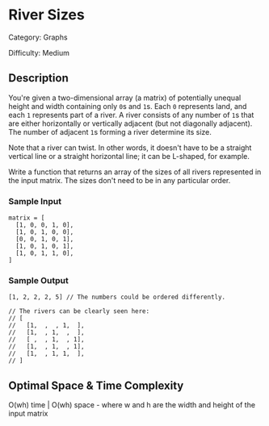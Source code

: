# River Sizes

Category: Graphs

Difficulty: Medium

## Description

You're given a two-dimensional array (a matrix) of potentially unequal height
and width containing only `0`s and `1`s. Each
`0` represents land, and each `1` represents part of a
river. A river consists of any number of `1`s that are either
horizontally or vertically adjacent (but not diagonally adjacent). The number
of adjacent `1`s forming a river determine its size.

Note that a river can twist. In other words, it doesn't have to be a straight
vertical line or a straight horizontal line; it can be L-shaped, for example.

Write a function that returns an array of the sizes of all rivers represented
in the input matrix. The sizes don't need to be in any particular order.


### Sample Input
```
matrix = [
  [1, 0, 0, 1, 0],
  [1, 0, 1, 0, 0],
  [0, 0, 1, 0, 1],
  [1, 0, 1, 0, 1],
  [1, 0, 1, 1, 0],
]
```

### Sample Output
```
[1, 2, 2, 2, 5] // The numbers could be ordered differently.

// The rivers can be clearly seen here:
// [
//   [1,  ,  , 1,  ],
//   [1,  , 1,  ,  ],
//   [ ,  , 1,  , 1],
//   [1,  , 1,  , 1],
//   [1,  , 1, 1,  ],
// ]
```

## Optimal Space & Time Complexity

O(wh) time | O(wh) space - where w and h are the width and height of the input matrix
